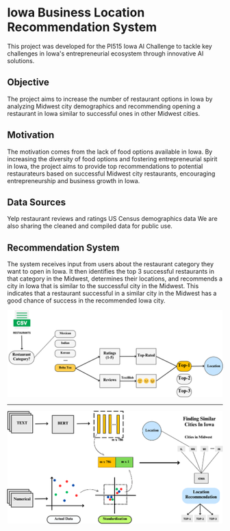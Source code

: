 # Iowa Business Location Recommendation System

This project was developed for the PI515 Iowa AI Challenge to tackle key challenges in Iowa's entrepreneurial ecosystem through innovative AI solutions.

## Objective

The project aims to increase the number of restaurant options in Iowa by analyzing Midwest city demographics and recommending opening a restaurant in Iowa similar to successful ones in other Midwest cities.

## Motivation

The motivation comes from the lack of food options available in Iowa. By increasing the diversity of food options and fostering entrepreneurial spirit in Iowa, the project aims to provide top recommendations to potential restaurateurs based on successful Midwest city restaurants, encouraging entrepreneurship and business growth in Iowa.

## Data Sources

Yelp restaurant reviews and ratings
US Census demographics data
We are also sharing the cleaned and compiled data for public use.

## Recommendation System

The system receives input from users about the restaurant category they want to open in Iowa. It then identifies the top 3 successful restaurants in that category in the Midwest, determines their locations, and recommends a city in Iowa that is similar to the successful city in the Midwest. This indicates that a restaurant successful in a similar city in the Midwest has a good chance of success in the recommended Iowa city.

![Picture 1](images/rest.png)

---

![Picture 2](images/demo.png)
